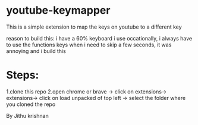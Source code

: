 # youtube-keymapper

This is a simple extension to map the keys on youtube to a different key

reason to build this: i have a 60% keyboard i use occationally, i always have to use the functions keys when i need to skip a few seconds, it was annoying and i build this

# Steps:
1.clone this repo
2.open chrome or brave -> click on extensions-> extensions-> click on load unpacked of top left -> select the folder where you cloned the repo

By Jithu krishnan